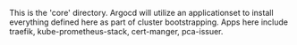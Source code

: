 This is the 'core' directory. Argocd will utilize an applicationset to install everything defined here as part of cluster bootstrapping. Apps here include traefik, kube-prometheus-stack, cert-manger, pca-issuer. 
